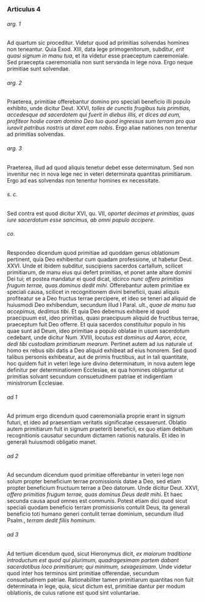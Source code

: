 ### Articulus 4

###### arg. 1
Ad quartum sic proceditur. Videtur quod ad primitias solvendas homines non teneantur. Quia Exod. XIII, data lege primogenitorum, subditur, *erit quasi signum in manu tua*, et ita videtur esse praeceptum caeremoniale. Sed praecepta caeremonialia non sunt servanda in lege nova. Ergo neque primitiae sunt solvendae.

###### arg. 2
Praeterea, primitiae offerebantur domino pro speciali beneficio illi populo exhibito, unde dicitur Deut. XXVI, *tolles de cunctis frugibus tuis primitias, accedesque ad sacerdotem qui fuerit in diebus illis, et dices ad eum, profiteor hodie coram domino Deo tuo quod ingressus sum terram pro qua iuravit patribus nostris ut daret eam nobis*. Ergo aliae nationes non tenentur ad primitias solvendas.

###### arg. 3
Praeterea, illud ad quod aliquis tenetur debet esse determinatum. Sed non invenitur nec in nova lege nec in veteri determinata quantitas primitiarum. Ergo ad eas solvendas non tenentur homines ex necessitate.

###### s. c.
Sed contra est quod dicitur XVI, qu. VII, *oportet decimas et primitias, quas iure sacerdotum esse sancimus, ab omni populo accipere*.

###### co.
Respondeo dicendum quod primitiae ad quoddam genus oblationum pertinent, quia Deo exhibentur cum quadam professione, ut habetur Deut. XXVI. Unde et ibidem subditur, suscipiens sacerdos cartallum, scilicet primitiarum, de manu eius qui defert primitias, et ponet ante altare domini Dei tui; et postea mandatur ei quod dicat, idcirco *nunc offero primitias frugum terrae, quas dominus dedit mihi*. Offerebantur autem primitiae ex speciali causa, scilicet in recognitionem divini beneficii, quasi aliquis profiteatur se a Deo fructus terrae percipere, et ideo se teneri ad aliquid de huiusmodi Deo exhibendum, secundum illud I Paral. ult., *quae de manu tua accepimus, dedimus tibi*. Et quia Deo debemus exhibere id quod praecipuum est, ideo primitias, quasi praecipuum aliquid de fructibus terrae, praeceptum fuit Deo offerre. Et quia sacerdos constituitur populo in his quae sunt ad Deum, ideo primitiae a populo oblatae in usum sacerdotum cedebant, unde dicitur Num. XVIII, *locutus est dominus ad Aaron, ecce, dedi tibi custodiam primitiarum mearum*. Pertinet autem ad ius naturale ut homo ex rebus sibi datis a Deo aliquid exhibeat ad eius honorem. Sed quod talibus personis exhibeatur, aut de primis fructibus, aut in tali quantitate, hoc quidem fuit in veteri lege iure divino determinatum, in nova autem lege definitur per determinationem Ecclesiae, ex qua homines obligantur ut primitias solvant secundum consuetudinem patriae et indigentiam ministrorum Ecclesiae.

###### ad 1
Ad primum ergo dicendum quod caeremonialia proprie erant in signum futuri, et ideo ad praesentiam veritatis significatae cessaverunt. Oblatio autem primitiarum fuit in signum praeteriti beneficii, ex quo etiam debitum recognitionis causatur secundum dictamen rationis naturalis. Et ideo in generali huiusmodi obligatio manet.

###### ad 2
Ad secundum dicendum quod primitiae offerebantur in veteri lege non solum propter beneficium terrae promissionis datae a Deo, sed etiam propter beneficium fructuum terrae a Deo datorum. Unde dicitur Deut. XXVI, *offero primitias frugum terrae, quas dominus Deus dedit mihi*. Et haec secunda causa apud omnes est communis. Potest etiam dici quod sicut speciali quodam beneficio terram promissionis contulit Deus, ita generali beneficio toti humano generi contulit terrae dominium, secundum illud Psalm., *terram dedit filiis hominum*.

###### ad 3
Ad tertium dicendum quod, sicut Hieronymus dicit, *ex maiorum traditione introductum est quod qui plurimum, quadragesimam partem dabant sacerdotibus loco primitiarum; qui minimum, sexagesimam*. Unde videtur quod inter hos terminos sint primitiae offerendae, secundum consuetudinem patriae. Rationabiliter tamen primitiarum quantitas non fuit determinata in lege, quia, sicut dictum est, primitiae dantur per modum oblationis, de cuius ratione est quod sint voluntariae.

